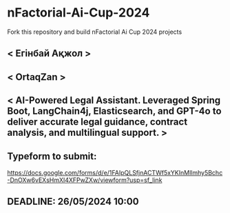 # nFactorial-Ai-Cup-2024
Fork this repository and build nFactorial Ai Cup 2024 projects 

## < Егінбай Ақжол >

## < OrtaqZan >

## < AI-Powered Legal Assistant. Leveraged Spring Boot, LangChain4j, Elasticsearch, and GPT-4o to deliver accurate legal guidance, contract analysis, and multilingual support. >


## Typeform to submit:
https://docs.google.com/forms/d/e/1FAIpQLSfjnACTWf5xYKInMllmhy5Bchc-DnOXw6vEXsHmXI4XFPwZXw/viewform?usp=sf_link

## DEADLINE: 26/05/2024 10:00
